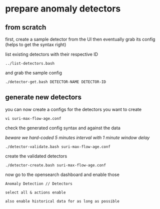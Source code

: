 # prepare anomaly detectors

## from scratch

first, create a sample detector from the UI
then eventually grab its config (helps to get the syntax right)

list existing detectors with their respective ID

	../list-detectors.bash

and grab the sample config

	./detector-get.bash DETECTOR-NAME DETECTOR-ID

## generate new detectors

you can now create a configs for the detectors you want to create

	vi suri-max-flow-age.conf

check the generated config syntax and against the data

_beware we hard-coded 5 minutes interval with 1 minute window delay_

	./detector-validate.bash suri-max-flow-age.conf

create the validated detectors

	./detector-create.bash suri-max-flow-age.conf

now go to the opensearch dashboard and enable those

	Anomaly Detection // Detectors

	select all & actions enable

	also enable historical data for as long as possible

